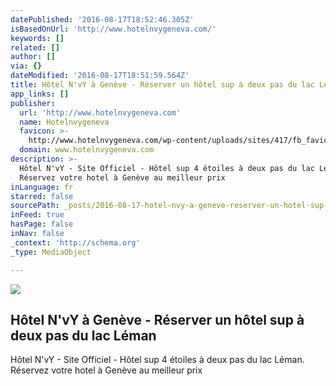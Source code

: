```yaml
---
datePublished: '2016-08-17T18:52:46.305Z'
isBasedOnUrl: 'http://www.hotelnvygeneva.com/'
keywords: []
related: []
author: []
via: {}
dateModified: '2016-08-17T18:51:59.564Z'
title: Hôtel N'vY à Genève - Réserver un hôtel sup à deux pas du lac Léman
app_links: []
publisher:
  url: 'http://www.hotelnvygeneva.com'
  name: Hotelnvygeneva
  favicon: >-
    http://www.hotelnvygeneva.com/wp-content/uploads/sites/417/fb_favicon/favicon.ico
  domain: www.hotelnvygeneva.com
description: >-
  Hôtel N'vY - Site Officiel - Hôtel sup 4 étoiles à deux pas du lac Léman.
  Réservez votre hotel à Genève au meilleur prix
inLanguage: fr
starred: false
sourcePath: _posts/2016-08-17-hotel-nvy-a-geneve-reserver-un-hotel-sup-a-deux-pas-du-la.md
inFeed: true
hasPage: false
inNav: false
_context: 'http://schema.org'
_type: MediaObject

---
```

<article style=""><img src="https://imgflo.herokuapp.com/graph/vahj1ThiexotieMo/32220ebcaeddf794cc39675df641c2c3/noop.jpg?input=http%3A%2F%2Fwww.hotelnvygeneva.com%2Fwp-content%2Fuploads%2Fsites%2F417%2F2016%2F04%2FManotel-Hotel-NvY-Geneve-Chambre-Famille-04-815x408.jpg" /><h1>Hôtel N'vY à Genève - Réserver un hôtel sup à deux pas du lac Léman</h1><p>Hôtel N'vY - Site Officiel - Hôtel sup 4 étoiles à deux pas du lac Léman. Réservez votre hotel à Genève au meilleur prix</p></article>